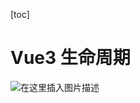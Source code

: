 [toc]

# Vue3 生命周期

![在这里插入图片描述](https://img-blog.csdnimg.cn/1128e58d12c6414bba19448d9f5e8ad0.png)

